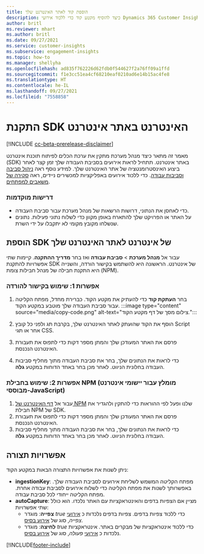 ```yaml
---
title: הוספת קוד לאתר האינטרנט שלך
description: כיצד להוסיף מקטע קוד כדי ללכוד אירועי Dynamics 365 Customer Insights באתר האינטרנט שלך.
author: britl
ms.reviewer: mhart
ms.author: britl
ms.date: 09/27/2021
ms.service: customer-insights
ms.subservice: engagement-insights
ms.topic: how-to
ms.manager: shellyha
ms.openlocfilehash: ad835f762226d62fdb0f544627f2a76ff09a1ffd
ms.sourcegitcommit: f1e3cc51ea4cf68210eaf0210ad6e14b15ac4fe8
ms.translationtype: HT
ms.contentlocale: he-IL
ms.lasthandoff: 09/27/2021
ms.locfileid: "7558858"
---
```

# <a name="install-the-web-sdk-on-a-website"></a>התקנת SDK האינטרנט באתר אינטרנט

[!INCLUDE [cc-beta-prerelease-disclaimer](includes/cc-beta-prerelease-disclaimer.md)]

מאמר זה מתאר כיצד מנהל מערכת מתקין את ערכת הכלים לפיתוח תוכנת אינטרנט (SDK) באתר אינטרנט. תתחיל לראות אירועים בסביבת העבודה שלך זמן קצר לאחר ביצוע האינסטרומנטציה של אתר האינטרנט שלך. למידע נוסף ראה [ניהול סביבה וסביבות עבודה](manage-environments-workspaces.md). כדי ללכוד אירועים באפליקציות למכשירים ניידים, ראה [סקירה של משאבים למפתחים](developer-resources.md).


### <a name="prerequisites"></a>דרישות מוקדמות

* כדי לאחסן את הנתוני, דרושות הרשאות של מנהל מערכת עבור סביבת העבודה.
* על האתר או הפרויקט שלך להתארח באופן מקוון כדי לשלוח נתוני פעילות. נתונים שנשלחו מקובץ מקומי לא יתקבלו על ידי השרת.


## <a name="add-web-sdk-to-your-website"></a>הוספת SDK של אינטרנט לאתר האינטרנט שלך

עבור אל **מנהל מערכת** > **סביבת עבודה** ואז בחר **מדריך ההתקנה**. קיימות שתי אפשרויות להתקנת SDK של אינטרנט. הראשונה היא להשתמש בקישור הורדה, והשנייה היא התקנת חבילה של מנהל חבילות צומת (NPM).

### <a name="option-1-using-the-download-link"></a>אפשרות 1: שימוש בקישור להורדה

1. בחר **העתקת קוד** כדי להעתיק את מקטע הקוד. כברירת מחדל, מפתח הקליטה עבור סביבת העבודה שלך מוטבע במקטע הקוד.
  :::image type="content" source="media/copy-code.png" alt-text="צילום מסך של דף מקטע הקוד.":::

1. הוסף את הקוד שהועתק לאתר האינטרנט שלך, בקרבת <head> תג ולפני כל קובץ Script אחר או תגי CSS.
1. פרסם את האתר המעודכן שלך והמתן מספר דקות כדי לתפוס את תעבורת האינטרנט הנכנסת.
1. כדי לראות את הנתונים שלך, בחר את סביבת העבודה מתוך מחליף סביבות העבודה בחלונית הניווט. לאחר מכן בחר באחד הדוחות במקטע **גלה**.

### <a name="option-2-using-the-npm-package-recommended-for-javascript-based-web-apps"></a>אפשרות 2: שימוש בחבילת NPM (מומלץ עבור יישומי אינטרנט מבוססי-JavaScript)

1. עבור אל [דף האינטרנט של NPM](https://www.npmjs.com/package/engagementinsights-web) שלנו ופעל לפי ההוראות כדי להתקין ולהגדיר את חבילת NPM של SDK.
1. פרסם את האתר המעודכן שלך והמתן מספר דקות כדי לתפוס את תעבורת האינטרנט הנכנסת.
1. כדי לראות את הנתונים שלך, בחר את סביבת העבודה מתוך מחליף סביבות העבודה בחלונית הניווט. לאחר מכן בחר באחד הדוחות במקטע **גלה**.

## <a name="configuration-options"></a>אפשרויות תצורה

ניתן לשנות את אפשרויות התצורה הבאות במקטע הקוד:

- **ingestionKey**: מפתח הקליטה המשמש לשליחת אירועים לסביבת העבודה שלך. באפשרותך לשנות את מפתח הקליטה כדי לשלוח אירועים לסביבת עבודה אחרת. מפתח הקליטה ייחודי לכל סביבת עבודה.
- **autoCapture**: מציין אם הצפיות בדפים והאינטראקציות עם האתר נלכדו. הוא כולל שתי אפשרויות:
    - **צפייה**: מוגדר *true* כדי ללכוד צפיות בדפים. צפיות בדפים נלכדות כ [אירועי](glossary.md#event) *צפייה*, סוג של [אירוע בסיס](glossary.md#base-event).
    - **לחיצה**: מוגדר *true* כדי ללכוד אינטראקציות של מבקרים באתר. אינטראקציות נלכדות כ [אירועי](glossary.md#event) *פעולה*, סוג של [אירוע בסיס](glossary.md#base-event).

[!INCLUDE[footer-include](../includes/footer-banner.md)]
